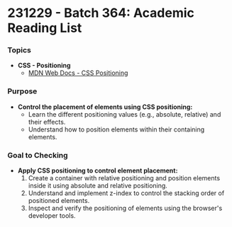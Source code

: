 # 231229 - Batch 364:  Academic Reading List 


### **Topics**

- **CSS - Positioning**
  - [MDN Web Docs - CSS Positioning](https://developer.mozilla.org/en-US/docs/Web/CSS/position)


### **Purpose**

- **Control the placement of elements using CSS positioning:**
  - Learn the different positioning values (e.g., absolute, relative) and their effects.
  - Understand how to position elements within their containing elements.



### **Goal to Checking**

- **Apply CSS positioning to control element placement:**
  1. Create a container with relative positioning and position elements inside it using absolute and relative positioning.
  2. Understand and implement z-index to control the stacking order of positioned elements.
  3. Inspect and verify the positioning of elements using the browser's developer tools.
